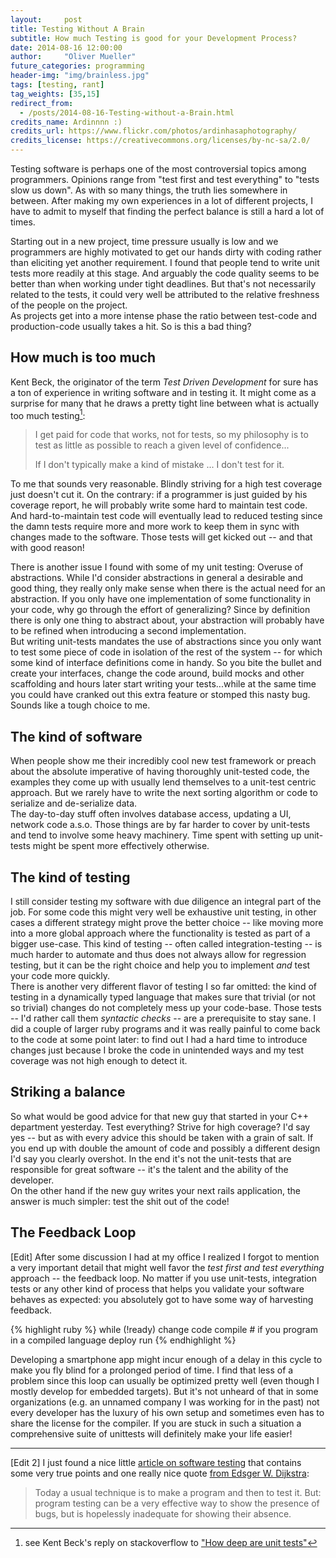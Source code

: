 ```yaml
---
layout:     post
title: Testing Without A Brain
subtitle: How much Testing is good for your Development Process?
date: 2014-08-16 12:00:00
author:     "Oliver Mueller"
future_categories: programming
header-img: "img/brainless.jpg"
tags: [testing, rant]
tag_weights: [35,15]
redirect_from:
  - /posts/2014-08-16-Testing-without-a-Brain.html
credits_name: Ardinnnn :)
credits_url: https://www.flickr.com/photos/ardinhasaphotography/
credits_license: https://creativecommons.org/licenses/by-nc-sa/2.0/
---
```


Testing software is perhaps one of the most controversial topics among programmers. Opinions range
from "test first and test everything" to "tests slow us down". As with so many things, the truth
lies somewhere in between. After making my own experiences in a lot of different projects, I have to
admit to myself that finding the perfect balance is still a hard a lot of times.

Starting out in a new project, time pressure usually is low and we programmers are highly
motivated to get our hands dirty with coding rather than eliciting yet another requirement. I found
that people tend to write unit tests more readily at this stage. And arguably the code quality seems
to be better than when working under tight deadlines. But that's not necessarily related to the
tests, it could very well be attributed to the relative freshness of the people on the project.  
As projects get into a more intense phase the ratio between test-code and production-code usually
takes a hit. So is this a bad thing?

## How much is too much

Kent Beck, the originator of the term *Test Driven Development* for sure has a ton of experience
in writing software and in testing it. It might come as a surprise for many that he draws a pretty
tight line between what is actually too much testing[^1]:

> I get paid for code that works, not for tests, so my philosophy is to test as little as possible
> to reach a given level of confidence...
>
> If I don't typically make a kind of mistake ... I don't
> test for it.

To me that sounds very reasonable. Blindly striving for a high test coverage just doesn't cut it. On
the contrary: if a programmer is just guided by his coverage report, he will probably write some
hard to maintain test code. And hard-to-maintain test code will eventually lead to reduced testing
since the damn tests require more and more work to keep them in sync with changes made to the
software. Those tests will get kicked out -- and that with good reason!

There is another issue I found with some of my unit testing: Overuse of abstractions. While I'd
consider abstractions in general a desirable and good thing, they really only make sense when there
is the actual need for an abstraction. If you only have one implementation of some functionality in
your code, why go through the effort of generalizing? Since by definition there is only one thing to
abstract about, your abstraction will probably have to be refined when introducing a second
implementation.  
But writing unit-tests mandates the use of abstractions since you only want to test some piece of
code in isolation of the rest of the system -- for which some kind of interface definitions come in
handy. So you bite the bullet and create your interfaces, change the code around, build mocks and
other scaffolding and hours later start writing your tests...while at the same time you could have
cranked out this extra feature or stomped this nasty bug. Sounds like a tough choice to me.

## The kind of software

When people show me their incredibly cool new test framework or preach about the absolute imperative
of having thoroughly unit-tested code, the examples they come up with usually lend themselves to a
unit-test centric approach. But we rarely have to write the next sorting algorithm or code to
serialize and de-serialize data.  
The day-to-day stuff often involves database access, updating a UI,
network code a.s.o. Those things are by far harder to cover by unit-tests and tend to involve some
heavy machinery. Time spent with setting up unit-tests might be spent more effectively otherwise.  

## The kind of testing

I still consider testing my software with due diligence an integral part of the job. For some code
this might very well be exhaustive unit testing, in other cases a different strategy might prove
the better choice -- like moving more into a more global approach where the functionality is tested
as part of a bigger use-case. This kind of testing -- often called integration-testing -- is much
harder to automate and thus does not always allow for regression testing, but it can be the right
choice and help you to implement *and* test your code more quickly.  
There is another very different flavor of testing I so far omitted: the kind of testing in a
dynamically typed language that makes sure that trivial (or not so trivial) changes do not completely
mess up your code-base. Those tests -- I'd rather call them *syntactic checks* -- are a
prerequisite to stay sane. I did a couple of larger ruby programs and it was really painful to come
back to the code at some point later: to find out I had a hard time to introduce changes just
because I broke the code in unintended ways and my test coverage was not high enough to detect it.

## Striking a balance

So what would be good advice for that new guy that started in your C++ department yesterday. Test
everything? Strive for high coverage? I'd say yes -- but as with every advice this should be taken
with a grain of salt. If you end up with double the amount of code and possibly a different design
I'd say you clearly overshot. In the end it's not the unit-tests that are responsible for great
software -- it's the talent and the ability of the developer.  
On the other hand if the new guy writes your next rails application, the answer is much simpler:
test the shit out of the code!

## The Feedback Loop

[Edit] After some discussion I had at my office I realized I forgot to mention a very important detail that
might well favor the *test first and test everything* approach -- the feedback loop. No matter if you
use unit-tests, integration tests or any other kind of process that helps you validate your software
behaves as expected: you absolutely got to have some way of harvesting feedback.

{% highlight ruby %}
while (!ready)
  change code
  compile # if you program in a compiled language
  deploy
  run
{% endhighlight %}

Developing a smartphone app might incur enough of a delay in this cycle to make you fly blind for a
prolonged period of time. I find that less of a problem since this loop can usually be optimized
pretty well (even though I mostly develop for embedded targets). But it's not unheard of that in
some organizations (e.g. an unnamed company I was working for in the past) not every developer has
the luxury of his own setup and sometimes even has to share the license for the compiler. If you are
stuck in such a situation a comprehensive suite of unittests will definitely make your life easier!

-----

[Edit 2] I just found a nice little [article on software testing] that contains some very true points
and one really nice quote [from Edsger W. Dijkstra]:

> Today a usual technique is to make a program and then to test it. But: program testing can be a very
> effective way to show the presence of bugs, but is hopelessly inadequate for showing their absence.

[^1]: see Kent Beck's reply on stackoverflow to ["How deep are unit tests"]

["How deep are unit tests"]:http://stackoverflow.com/questions/153234/how-deep-are-your-unit-tests
[from Edsger W. Dijkstra]:https://www.cs.utexas.edu/~EWD/transcriptions/EWD03xx/EWD340.html
[article on software testing]:http://stoneship.org/essays/tdd-bypasses-your-brain/

